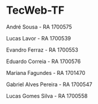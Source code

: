 # TecWeb-TF
André Sousa - RA 1700575

Lucas Lavor - RA 1700539

Evandro Ferraz - RA 1700553

Eduardo Correia - RA 1700576

Mariana Fagundes - RA 1701470

Gabriel Alves Pereira - RA 1700547

Lucas Gomes Silva - RA 1700558
